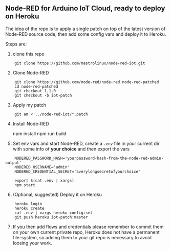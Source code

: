 ## Node-RED for Arduino IoT Cloud, ready to deploy on Heroku

The idea of the repo is to apply a single patch on top of the latest version of
Node-RED source code, then add some config vars and deploy it to Heroku.

Steps are:
1. clone this repo
```
    git clone https://github.com/mastrolinux/node-red-iot.git
```
2. Clone Node-RED

```    
    git clone https://github.com/node-red/node-red node-red-patched
    cd node-red-patched
    git checkout 1.1.0
    git checkout -b iot-patch
```

3. Apply my patch
```
    git am < ../node-red-iot/*.patch
``` 
4. Install Node-RED

    npm install
    npm run build

5. Set env vars and start Node-RED, create a `.env` file in your current dir with some info of
**your choice** and then export the vars

```
    NODERED_PASSWORD_HASH='yourpassword-hash-from-the-node-red-admin-output'
    NODERED_USERNAME='admin'
    NODERED_CREDENTIAL_SECRET='averylongsecretofyourchoice'

    export $(cat .env | xargs)
    npm start
```
6. (Optional, suggested) Deploy it on Heroku

```
    heroku login
    heroku create
    cat .env | xargs heroku config:set
    git push heroku iot-patch:master
```

7. If you then add flows and credentials please remember to commit them on your own current private repo, Heroku does not have a permanent file-system, so adding them to your git repo is necessary to avoid loosing your work.